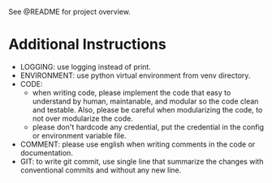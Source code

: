 See @README for project overview.

# Additional Instructions

- LOGGING: use logging instead of print.
- ENVIRONMENT: use python virtual environment from venv directory.
- CODE:
  - when writing code, please implement the code that easy to understand by human, maintanable, and modular so the code clean and testable. Also, please be careful when modularizing the code, to not over modularize the code.
  - please don't hardcode any credential, put the credential in the config or environment variable file.
- COMMENT: please use english when writing comments in the code or documentation.
- GIT: to write git commit, use single line that summarize the changes with conventional commits and without any new line.
